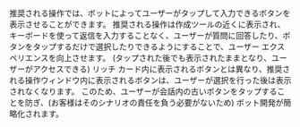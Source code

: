 推奨される操作では、ボットによってユーザーがタップして入力できるボタンを表示させることができます。 推奨される操作は作成ツールの近くに表示され、キーボードを使って返信を入力することなく、ユーザーが質問に回答したり、ボタンをタップするだけで選択したりできるようにすることで、ユーザー エクスペリエンスを向上させます。 (タップされた後でも表示されたままとなり、ユーザーがアクセスできる) リッチ カード内に表示されるボタンとは異なり、推奨される操作ウィンドウ内に表示されるボタンは、ユーザーが選択を行った後は表示されなくなります。 このため、ユーザーが会話内の古いボタンをタップすることを防ぎ、(お客様はそのシナリオの責任を負う必要がないため) ボット開発が簡略化されます。